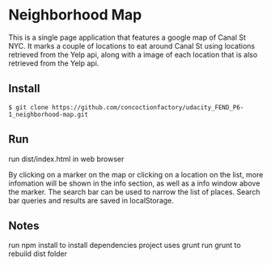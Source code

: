 # Neighborhood Map

This is a single page application that features a google map of Canal St NYC. It marks a couple of locations to eat around Canal St using locations retrieved from the Yelp api, along with a image of each location that is also retrieved from the Yelp api.


## Install

`$ git clone https://github.com/concoctionfactory/udacity_FEND_P6-1_neighborhood-map.git`


## Run

run dist/index.html in web browser

By clicking on a marker on the map or clicking on a location on the list, more infomation will be shown in the info section, as well as a info window above the marker. The search bar can be used to narrow the list of places. Search bar queries and results are saved in localStorage.


## Notes
run npm install to install dependencies
project uses grunt
run grunt to rebuild dist folder
